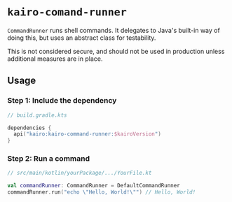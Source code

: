 # `kairo-comand-runner`

`CommandRunner` runs shell commands.
It delegates to Java's built-in way of doing this,
but uses an abstract class for testability.

This is not considered secure, and should not be used in production unless additional measures are in place.

## Usage

### Step 1: Include the dependency

```kotlin
// build.gradle.kts

dependencies {
  api("kairo:kairo-command-runner:$kairoVersion")
}
```

### Step 2: Run a command

```kotlin
// src/main/kotlin/yourPackage/.../YourFile.kt

val commandRunner: CommandRunner = DefaultCommandRunner
commandRunner.run("echo \"Hello, World!\"") // Hello, World!
```
